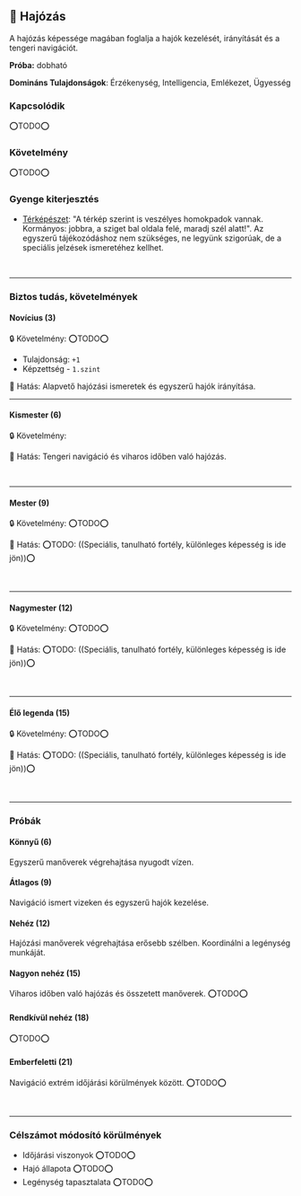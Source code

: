 ## 🔵 Hajózás

A hajózás képessége magában foglalja a hajók kezelését, irányítását és a tengeri navigációt.

**Próba:** dobható

**Domináns Tulajdonságok**: Érzékenység, Intelligencia, Emlékezet, Ügyesség

### Kapcsolódik

⭕TODO⭕

### Követelmény

⭕TODO⭕

### Gyenge kiterjesztés

- [Térképészet](../fortelyok.szabad/terkepeszet.md): "A térkép szerint is veszélyes homokpadok vannak. Kormányos: jobbra, a sziget bal oldala felé, maradj szél alatt!". Az egyszerű tájékozódáshoz nem szükséges, ne legyünk szigorúak, de a speciális jelzések ismeretéhez kellhet.

<br />

---
### Biztos tudás, követelmények

#### Novícius (3)

🔒 Követelmény: ⭕TODO⭕
- Tulajdonság: `+1`
- Képzettség - `1.szint`

🌟 Hatás: Alapvető hajózási ismeretek és egyszerű hajók irányítása.

---
#### Kismester (6)

🔒 Követelmény:

🌟 Hatás: Tengeri navigáció és viharos időben való hajózás.

<br />

---
#### Mester (9)

🔒 Követelmény: ⭕TODO⭕

🌟 Hatás: ⭕TODO: ((Speciális, tanulható fortély, különleges képesség is ide jön))⭕

<br />

---
#### Nagymester (12)

🔒 Követelmény:  ⭕TODO⭕

🌟 Hatás: ⭕TODO: ((Speciális, tanulható fortély, különleges képesség is ide jön))⭕

<br />

---
#### Élő legenda (15)

🔒 Követelmény:  ⭕TODO⭕

🌟 Hatás: ⭕TODO: ((Speciális, tanulható fortély, különleges képesség is ide jön))⭕

<br />

---
### Próbák

#### Könnyű (6)

Egyszerű manőverek végrehajtása nyugodt vízen.

#### Átlagos (9)

Navigáció ismert vizeken és egyszerű hajók kezelése.

#### Nehéz (12)

Hajózási manőverek végrehajtása erősebb szélben. Koordinálni a legénység munkáját.

#### Nagyon nehéz (15)

Viharos időben való hajózás és összetett manőverek. ⭕TODO⭕

#### Rendkívül nehéz (18)

⭕TODO⭕

#### Emberfeletti (21)

Navigáció extrém időjárási körülmények között. ⭕TODO⭕

<br />

---
### Célszámot módosító körülmények

- Időjárási viszonyok ⭕TODO⭕
- Hajó állapota ⭕TODO⭕
- Legénység tapasztalata ⭕TODO⭕
